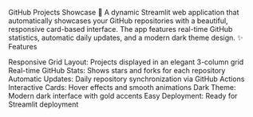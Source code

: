 GitHub Projects Showcase 🚀
A dynamic Streamlit web application that automatically showcases your GitHub repositories with a beautiful, responsive card-based interface. The app features real-time GitHub statistics, automatic daily updates, and a modern dark theme design.
✨ Features

Responsive Grid Layout: Projects displayed in an elegant 3-column grid
Real-time GitHub Stats: Shows stars and forks for each repository
Automatic Updates: Daily repository synchronization via GitHub Actions
Interactive Cards: Hover effects and smooth animations
Dark Theme: Modern dark interface with gold accents
Easy Deployment: Ready for Streamlit deployment
